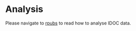 # Analysis

Please navigate to [rpubs](https://rpubs.com/antortjim/idoc_vignette) to read how to analyse IDOC data.
